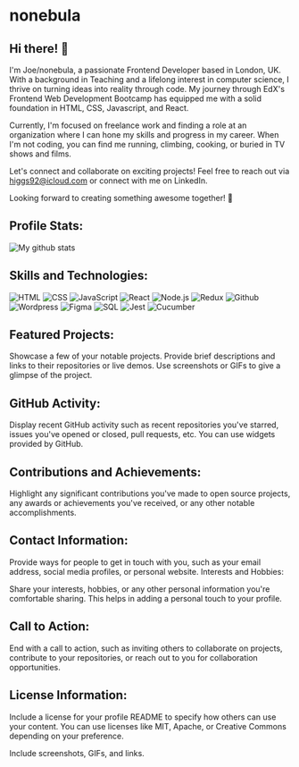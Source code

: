 # nonebula

## Hi there! 👋
I'm Joe/nonebula, a passionate Frontend Developer based in London, UK. With a background in Teaching and a lifelong interest in computer science, I thrive on turning ideas into reality through code. My journey through EdX's Frontend Web Development Bootcamp has equipped me with a solid foundation in HTML, CSS, Javascript, and React.

Currently, I'm focused on freelance work and finding a role at an organization where I can hone my skills and progress in my career. When I'm not coding, you can find me running, climbing, cooking, or buried in TV shows and films.

Let's connect and collaborate on exciting projects! Feel free to reach out via higgs92@icloud.com or connect with me on LinkedIn.

Looking forward to creating something awesome together! 🚀

## Profile Stats:

![My github stats](https://github-readme-stats.vercel.app/api?username=nonebula&show_icons=true&theme=dark)

## Skills and Technologies:

![HTML](https://img.shields.io/badge/HTML-Icon-orange?logo=html5&logoColor=white)
![CSS](https://img.shields.io/badge/CSS-Icon-blue?logo=css3&logoColor=white)
![JavaScript](https://img.shields.io/badge/JavaScript-Icon-yellow?logo=javascript&logoColor=white)
![React](https://img.shields.io/badge/React-Icon-blue?logo=react&logoColor=white)
![Node.js](https://img.shields.io/badge/Node.js-Icon-green?logo=node.js&logoColor=white)
![Redux](https://img.shields.io/badge/Redux-Icon-purple?logo=redux&logoColor=white)
![Github](https://img.shields.io/badge/Github-Icon-black?logo=github&logoColor=white)
![Wordpress](https://img.shields.io/badge/Wordpress-Icon-blue?logo=wordpress&logoColor=white)
![Figma](https://img.shields.io/badge/Figma-Icon-purple?logo=figma&logoColor=white)
![SQL](https://img.shields.io/badge/SQL-Icon-red?logo=sql&logoColor=white)
![Jest](https://img.shields.io/badge/Jest-Icon-red?logo=jest&logoColor=white)
![Cucumber](https://img.shields.io/badge/Cucumber-Icon-green?logo=cucumber&logoColor=white)

## Featured Projects:

Showcase a few of your notable projects. Provide brief descriptions and links to their repositories or live demos. Use screenshots or GIFs to give a glimpse of the project.

## GitHub Activity:

Display recent GitHub activity such as recent repositories you've starred, issues you've opened or closed, pull requests, etc. You can use widgets provided by GitHub.

## Contributions and Achievements:

Highlight any significant contributions you've made to open source projects, any awards or achievements you've received, or any other notable accomplishments.

## Contact Information:

Provide ways for people to get in touch with you, such as your email address, social media profiles, or personal website.
Interests and Hobbies:

Share your interests, hobbies, or any other personal information you're comfortable sharing. This helps in adding a personal touch to your profile.

## Call to Action:

End with a call to action, such as inviting others to collaborate on projects, contribute to your repositories, or reach out to you for collaboration opportunities.

## License Information:

Include a license for your profile README to specify how others can use your content. You can use licenses like MIT, Apache, or Creative Commons depending on your preference.


Include screenshots, GIFs, and links.

